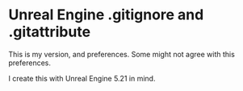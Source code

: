 # Unreal Engine .gitignore and .gitattribute
 This is my version, and preferences. Some might not agree with this preferences.

 I create this with Unreal Engine 5.21 in mind.
